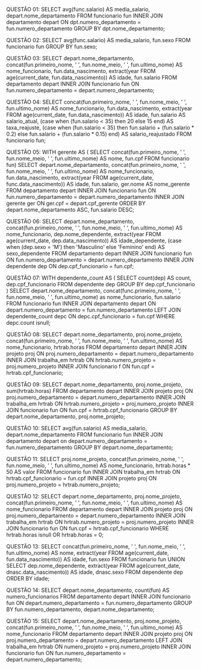   QUESTÃO 01:
SELECT avg(func.salario) AS media_salario, depart.nome_departamento
FROM funcionario fun 
INNER JOIN departamento depart 
ON dpt.numero_departamento = fun.numero_departamento
GROUP BY dpt.nome_departamento;

  QUESTÃO 02:
SELECT avg(func.salario) AS media_salario, fun.sexo
FROM funcionario fun
GROUP BY fun.sexo;

  QUESTÃO 03:
SELECT depart.nome_departamento,
       concat(fun.primeiro_nome, ' ', fun.nome_meio, ' ', fun.ultimo_nome) AS nome_funcionario,
       fun.data_nascimento,
       extract(year FROM age(current_date, fun.data_nascimento)) AS idade,
       fun.salario
FROM departamento depart
INNER JOIN funcionario fun
ON fun.numero_departamento = depart.numero_departamento;

  QUESTÃO 04:
SELECT concat(fun.primeiro_nome, ' ', fun.nome_meio, ' ', fun.ultimo_nome) AS nome_funcionario,
       fun.data_nascimento,
       extract(year FROM age(current_date, fun.data_nascimento)) AS idade,
       fun.salario AS salario_atual,
       (case when (fun.salario < 35) then 20
        else 15
        end) AS taxa_reajuste,
       (case when (fun.salario < 35) then fun.salario + (fun.salario * 0.2)
        else fun.salario + (fun.salario * 0.15)
        end) AS salario_reajustado 
FROM funcionario fun; 

  QUESTÃO 05:
WITH gerente AS (
     SELECT concat(fun.primeiro_nome, ' ', fun.nome_meio, ' ', fun.ultimo_nome) AS nome,
            fun.cpf
     FROM funcionario fun)
SELECT depart.nome_departamento,
       concat(fun.primeiro_nome, ' ', fun.nome_meio, ' ', fun.ultimo_nome) AS nome_funcionario,
       fun.data_nascimento,
       extract(year FROM age(current_date, func.data_nascimento)) AS idade,
       fun.salario,
       ger.nome AS nome_gerente
FROM departamento depart
INNER JOIN funcionario fun 
ON fun.numero_departamento = depart.numero_departamento
INNER JOIN gerente ger ON ger.cpf = depart.cpf_gerente
ORDER BY depart.nome_departamento ASC, fun.salario DESC;

  QUESTÃO 06:
SELECT depart.nome_departamento,
       concat(fun.primeiro_nome, ' ', fun.nome_meio, ' ', fun.ultimo_nome) AS nome_funcionario,
       dep.nome_dependente,
       extract(year FROM age(current_date, dep.data_nascimento)) AS idade_dependente,
       (case
        when (dep.sexo = 'M') then 'Masculino'
        else 'Feminino'
        end) AS sexo_dependente
FROM departamento depart
INNER JOIN funcionario fun
ON fun.numero_departamento = depart.numero_departamento
INNER JOIN dependente dep ON dep.cpf_funcionario = fun.cpf;

  QUESTÃO 07:
WITH dependente_count AS (
    SELECT count(dep) AS count,
           dep.cpf_funcionario
    FROM dependente dep
    GROUP BY dep.cpf_funcionario
)
SELECT depart.nome_departamento,
       concat(func.primeiro_nome, ' ', fun.nome_meio, ' ', fun.ultimo_nome) as nome_funcionario,
       fun.salario
FROM funcionario fun
INNER JOIN departamento depart ON depart.numero_departamento = fun.numero_departamento
LEFT JOIN dependente_count depc ON depc.cpf_funcionario = fun.cpf
WHERE depc.count isnull;

  QUESTÃO 08:
SELECT depart.nome_departamento,
       proj.nome_projeto,
       concat(fun.primeiro_nome, ' ', fun.nome_meio, ' ', fun.ultimo_nome) AS nome_funcionario,
       hrtrab.horas
FROM departamento depart
INNER JOIN projeto proj
ON proj.numero_departamento = depart.numero_departamento
INNER JOIN trabalha_em hrtrab 
ON hrtrab.numero_projeto = proj.numero_projeto
INNER JOIN funcionario f
ON fun.cpf = hrtrab.cpf_funcionario;

  QUESTÃO 09:
SELECT depart.nome_departamento,
       proj.nome_projeto,
       sum(hrtrab.horas)
FROM departamento depart
INNER JOIN projeto proj
ON proj.numero_departamento = depart.numero_departamento
INNER JOIN trabalha_em hrtrab 
ON hrtrab.numero_projeto = proj.numero_projeto
INNER JOIN funcionario fun
ON fun.cpf = hrtrab.cpf_funcionario
GROUP BY depart.nome_departamento, proj.nome_projeto;


  QUESTÃO 10:
SELECT avg(fun.salario) AS media_salario, depart.nome_departamento
FROM funcionario fun
INNER JOIN departamento depart
on depart.numero_departamento = fun.numero_departamento
GROUP BY depart.nome_departamento;


  QUESTÃO 11:
SELECT proj.nome_projeto,
       concat(fun.primeiro_nome, ' ', fun.nome_meio, ' ', fun.ultimo_nome) AS nome_funcionario,
       hrtrab.horas * 50 AS valor
FROM funcionario fun
INNER JOIN trabalha_em hrtrab
ON hrtrab.cpf_funcionario = fun.cpf
INNER JOIN projeto proj
ON proj.numero_projeto  = hrtrab.numero_projeto;

  QUESTÃO 12:
SELECT depart.nome_departamento,
       proj.nome_projeto,
       concat(fun.primeiro_nome, ' ', fun.nome_meio, ' ', fun.ultimo_nome) AS nome_funcionario
FROM departamento depart
INNER JOIN projeto proj
ON proj.numero_departamento = depart.numero_departamento
INNER JOIN trabalha_em hrtrab ON
hrtrab.numero_projeto = proj.numero_projeto
INNER JOIN funcionario fun
ON fun.cpf = hrtrab.cpf_funcionario
WHERE hrtrab.horas isnull OR hrtrab.horas = 0;

  QUESTÃO 13:
SELECT concat(fun.primeiro_nome, ' ', fun.nome_meio, ' ', fun.ultimo_nome) AS nome,
       extract(year FROM age(current_date, fun.data_nascimento)) AS idade,
       fun.sexo
FROM funcionario fun
  UNION
SELECT dep.nome_dependente,
	 extract(year FROM age(current_date, dnasc.data_nascimento)) AS idade,
	 dnasc.sexo
FROM dependente dep
ORDER BY idade;

  QUESTÃO 14:
SELECT depart.nome_departamento, count(fun) AS numero_funcionarios
FROM departamento depart
INNER JOIN funcionario fun
ON depart.numero_departamento = fun.numero_departamento
GROUP BY fun.numero_departamento, depart.nome_departamento;

  QUESTÃO 15:
SELECT depart.nome_departamento,
       proj.nome_projeto,
       concat(fun.primeiro_nome, ' ', fun.nome_meio, ' ', fun.ultimo_nome) AS nome_funcionario
FROM departamento depart
INNER JOIN projeto proj
ON proj.numero_departamento = depart.numero_departamento
LEFT JOIN trabalha_em hrtrab 
ON numero_projeto = proj.numero_projeto
INNER JOIN funcionario fun
ON fun.numero_departamento = depart.numero_departamento;
